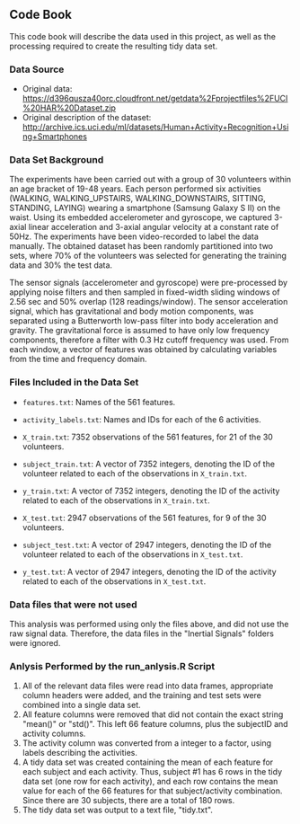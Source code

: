 ## Code Book

This code book will describe the data used in this project, as well as the processing required to create the resulting tidy data set.

### Data Source

* Original data: https://d396qusza40orc.cloudfront.net/getdata%2Fprojectfiles%2FUCI%20HAR%20Dataset.zip
* Original description of the dataset: http://archive.ics.uci.edu/ml/datasets/Human+Activity+Recognition+Using+Smartphones

### Data Set Background

The experiments have been carried out with a group of 30 volunteers within an age bracket of 19-48 years. Each person performed six activities (WALKING, WALKING_UPSTAIRS, WALKING_DOWNSTAIRS, SITTING, STANDING, LAYING) wearing a smartphone (Samsung Galaxy S II) on the waist. Using its embedded accelerometer and gyroscope, we captured 3-axial linear acceleration and 3-axial angular velocity at a constant rate of 50Hz. The experiments have been video-recorded to label the data manually. The obtained dataset has been randomly partitioned into two sets, where 70% of the volunteers was selected for generating the training data and 30% the test data.

The sensor signals (accelerometer and gyroscope) were pre-processed by applying noise filters and then sampled in fixed-width sliding windows of 2.56 sec and 50% overlap (128 readings/window). The sensor acceleration signal, which has gravitational and body motion components, was separated using a Butterworth low-pass filter into body acceleration and gravity. The gravitational force is assumed to have only low frequency components, therefore a filter with 0.3 Hz cutoff frequency was used. From each window, a vector of features was obtained by calculating variables from the time and frequency domain.

### Files Included in the Data Set

* `features.txt`: Names of the 561 features.
* `activity_labels.txt`: Names and IDs for each of the 6 activities.

* `X_train.txt`: 7352 observations of the 561 features, for 21 of the 30 volunteers.
* `subject_train.txt`: A vector of 7352 integers, denoting the ID of the volunteer related to each of the observations in `X_train.txt`.
* `y_train.txt`: A vector of 7352 integers, denoting the ID of the activity related to each of the observations in `X_train.txt`.

* `X_test.txt`: 2947 observations of the 561 features, for 9 of the 30 volunteers.
* `subject_test.txt`: A vector of 2947 integers, denoting the ID of the volunteer related to each of the observations in `X_test.txt`.
* `y_test.txt`: A vector of 2947 integers, denoting the ID of the activity related to each of the observations in `X_test.txt`.

### Data files that were not used

This analysis was performed using only the files above, and did not use the raw signal data. Therefore, the data files in the "Inertial Signals" folders were ignored.

### Anlysis Performed by the run_anlysis.R Script

1. All of the relevant data files were read into data frames, appropriate column headers were added, and the training and test sets were combined into a single data set.
2. All feature columns were removed that did not contain the exact string "mean()" or "std()". This left 66 feature columns, plus the subjectID and activity columns.
3. The activity column was converted from a integer to a factor, using labels describing the activities.
4. A tidy data set was created containing the mean of each feature for each subject and each activity. Thus, subject #1 has 6 rows in the tidy data set (one row for each activity), and each row contains the mean value for each of the 66 features for that subject/activity combination. Since there are 30 subjects, there are a total of 180 rows.
5. The tidy data set was output to a text file, "tidy.txt".

